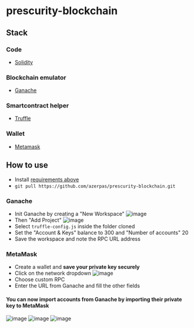 # prescurity-blockchain

## Stack
### Code
- [Solidity](http://solidity.readthedocs.io)
### Blockchain emulator
- [Ganache](https://www.trufflesuite.com/ganache)
### Smartcontract helper
- [Truffle](https://www.trufflesuite.com/truffle)
### Wallet
- [Metamask](https://metamask.io/)

## How to use

- Install [requirements above](#stack)
- `git pull https://github.com/azerpas/prescurity-blockchain.git`
### Ganache
- Init Ganache by creating a "New Workspace"
![image](https://user-images.githubusercontent.com/19282069/124558244-ac975380-de3a-11eb-83f8-9e1d6b51eb10.png)
- Then "Add Project"
![image](https://user-images.githubusercontent.com/19282069/124558297-bd47c980-de3a-11eb-90aa-201eb66e300c.png)
- Select `truffle-config.js` inside the folder cloned
- Set the "Account & Keys" balance to 300 and "Number of accounts" 20
- Save the workspace and note the RPC URL address
### MetaMask
- Create a wallet and **save your private key securely**
- Click on the network dropdown
![image](https://user-images.githubusercontent.com/19282069/124569046-e0c44180-de45-11eb-8810-9f22e789ddca.png)
- Choose custom RPC
- Enter the URL from Ganache and fill the other fields
#### You can now import accounts from Ganache by importing their private key to MetaMask
![image](https://user-images.githubusercontent.com/19282069/124569418-3862ad00-de46-11eb-8041-19f0ac4b4f55.png)
![image](https://user-images.githubusercontent.com/19282069/124569653-6c3dd280-de46-11eb-81c8-4a35d59c5f82.png)
![image](https://user-images.githubusercontent.com/19282069/124569667-6f38c300-de46-11eb-871d-9077255deddb.png)
